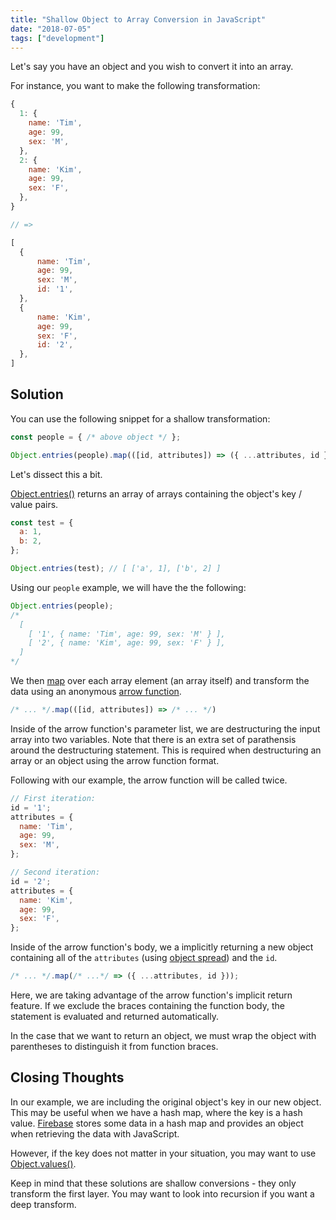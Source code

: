 ```yaml
---
title: "Shallow Object to Array Conversion in JavaScript"
date: "2018-07-05"
tags: ["development"]
---
```


Let's say you have an object and you wish to convert it into an array.

For instance, you want to make the following transformation:

```js
{
  1: {
    name: 'Tim',
    age: 99,
    sex: 'M',
  },
  2: {
    name: 'Kim',
    age: 99,
    sex: 'F',
  },
}

// =>

[
  {
      name: 'Tim',
      age: 99,
      sex: 'M',
      id: '1',
  },
  {
      name: 'Kim',
      age: 99,
      sex: 'F',
      id: '2',
  },
]
```

## Solution

You can use the following snippet for a shallow transformation:

```js
const people = { /* above object */ };

Object.entries(people).map(([id, attributes]) => ({ ...attributes, id }));
```

Let's dissect this a bit.

[Object.entries()](https://developer.mozilla.org/en-US/docs/Web/JavaScript/Reference/Global_Objects/Object/entries) returns an array of arrays containing the object's key / value pairs.

```js
const test = {
  a: 1,
  b: 2,
};

Object.entries(test); // [ ['a', 1], ['b', 2] ]
```

Using our `people` example, we will have the the following:

```js
Object.entries(people);
/*
  [
    [ '1', { name: 'Tim', age: 99, sex: 'M' } ],
    [ '2', { name: 'Kim', age: 99, sex: 'F' } ],
  ]
*/
```

We then [map](https://developer.mozilla.org/en-US/docs/Web/JavaScript/Reference/Global_Objects/Array/map) over each array element (an array itself) and transform the data using an anonymous [arrow function](https://developer.mozilla.org/en-US/docs/Web/JavaScript/Reference/Functions/Arrow_functions).

```js
/* ... */.map(([id, attributes]) => /* ... */)
```

Inside of the arrow function's parameter list, we are destructuring the input array into two variables. Note that there is an extra set of parathensis around the destructuring statement. This is required when destructuring an array or an object using the arrow function format.

Following with our example, the arrow function will be called twice.

```js
// First iteration:
id = '1';
attributes = {
  name: 'Tim',
  age: 99,
  sex: 'M',
};

// Second iteration:
id = '2';
attributes = {
  name: 'Kim',
  age: 99,
  sex: 'F',
};
```

Inside of the arrow function's body, we a implicitly returning a new object containing all of the `attributes` (using [object spread](https://developer.mozilla.org/en-US/docs/Web/JavaScript/Reference/Operators/Spread_syntax)) and the `id`.

```js
/* ... */.map(/* ...*/ => ({ ...attributes, id }));
```

Here, we are taking advantage of the arrow function's implicit return feature. If we exclude the braces containing the function body, the statement is evaluated and returned automatically.

In the case that we want to return an object, we must wrap the object with parentheses to distinguish it from function braces.

## Closing Thoughts

In our example, we are including the original object's key in our new object. This may be useful when we have a hash map, where the key is a hash value. [Firebase](https://firebase.google.com/) stores some data in a hash map and provides an object when retrieving the data with JavaScript.

However, if the key does not matter in your situation, you may want to use [Object.values()](https://developer.mozilla.org/en-US/docs/Web/JavaScript/Reference/Global_Objects/Object/values).

Keep in mind that these solutions are shallow conversions - they only transform the first layer. You may want to look into recursion if you want a deep transform.
